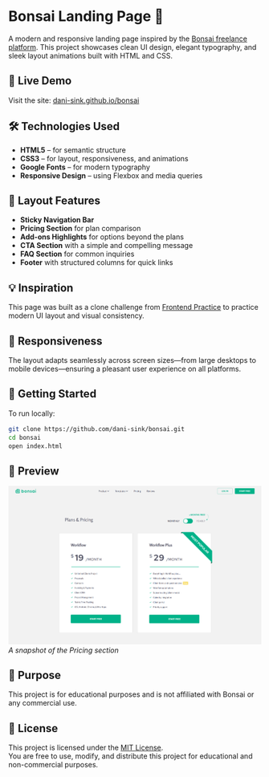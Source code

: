 # Bonsai Landing Page 🌿

A modern and responsive landing page inspired by the [Bonsai freelance platform](https://www.hellobonsai.com/). This project showcases clean UI design, elegant typography, and sleek layout animations built with HTML and CSS.

## 🔗 Live Demo

Visit the site: [dani-sink.github.io/bonsai](https://dani-sink.github.io/bonsai/)

## 🛠️ Technologies Used

- **HTML5** – for semantic structure
- **CSS3** – for layout, responsiveness, and animations
- **Google Fonts** – for modern typography
- **Responsive Design** – using Flexbox and media queries

## 📐 Layout Features

- **Sticky Navigation Bar**
- **Pricing Section** for plan comparison
- **Add-ons Highlights** for options beyond the plans
- **CTA Section** with a simple and compelling message
- **FAQ Section** for common inquiries
- **Footer** with structured columns for quick links

## 💡 Inspiration

This page was built as a clone challenge from [Frontend Practice](https://www.frontendpractice.com/projects/bonsai) to practice modern UI layout and visual consistency.

## 📱 Responsiveness

The layout adapts seamlessly across screen sizes—from large desktops to mobile devices—ensuring a pleasant user experience on all platforms.

## 🚀 Getting Started

To run locally:

```bash
git clone https://github.com/dani-sink/bonsai.git
cd bonsai
open index.html
```

## 📸 Preview

![Bonsai Screenshot](./images/screenshot-pricing.png)  
_A snapshot of the Pricing section_

## 📄 Purpose

This project is for educational purposes and is not affiliated with Bonsai or any commercial use.

## 📄 License

This project is licensed under the [MIT License](https://opensource.org/licenses/MIT).  
You are free to use, modify, and distribute this project for educational and non-commercial purposes.
